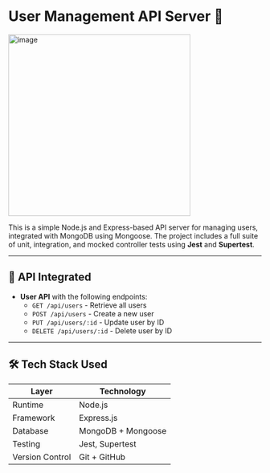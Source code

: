 # User Management API Server 🚀

<img width="362" alt="image" src="https://github.com/user-attachments/assets/e28d96c3-a79c-4794-87f1-368bed222cb6" />




This is a simple Node.js and Express-based API server for managing users, integrated with MongoDB using Mongoose. The project includes a full suite of unit, integration, and mocked controller tests using **Jest** and **Supertest**.

---

## 🧩 API Integrated

- **User API** with the following endpoints:
  - `GET /api/users` - Retrieve all users
  - `POST /api/users` - Create a new user
  - `PUT /api/users/:id` - Update user by ID
  - `DELETE /api/users/:id` - Delete user by ID

---

## 🛠 Tech Stack Used

| Layer            | Technology         |
|------------------|--------------------|
| Runtime          | Node.js            |
| Framework        | Express.js         |
| Database         | MongoDB + Mongoose |
| Testing          | Jest, Supertest    |
| Version Control  | Git + GitHub       |
